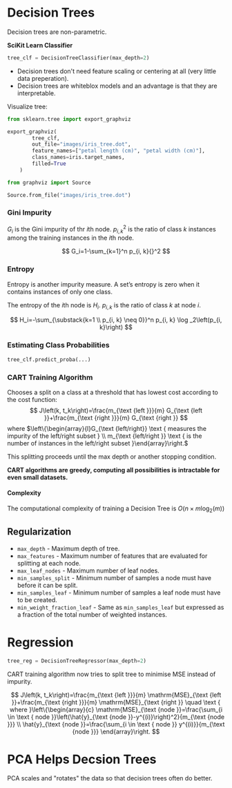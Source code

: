 # Decision Trees

Decision trees are non-parametric.


**SciKit Learn Classifier**
```python
tree_clf = DecisionTreeClassifier(max_depth=2)
```

- Decision trees don't need feature scaling or centering at all (very little data preperation).
- Decision trees are whiteblox models and an advantage is that they are interpretable.

Visualize tree:
```python
from sklearn.tree import export_graphviz

export_graphviz(
        tree_clf,
        out_file="images/iris_tree.dot",
        feature_names=["petal length (cm)", "petal width (cm)"],
        class_names=iris.target_names,
        filled=True
    )

from graphviz import Source

Source.from_file("images/iris_tree.dot")
```

### Gini Impurity

$G_i$ is the Gini impurity of thr $i$th node. $p_{i,k}{}^2$ is the ratio of class $k$ instances among the training instances in the $i$th node.

$$
G_i=1-\sum_{k=1}^n p_{i, k}{}^2
$$


### Entropy

Entropy is another impurity measure. A set’s entropy is zero when it contains instances of only one class.

The entropy of the $i$th node is $H_i$. $p_{i, k}$ is the ratio of class $k$ at node $i$.

$$
H_i=-\sum_{\substack{k=1 \\ p_{i, k} \neq 0}}^n p_{i, k} \log _2\left(p_{i, k}\right)
$$

### Estimating Class Probabilities

```python
tree_clf.predict_proba(...)
```

### CART Training Algorithm

Chooses a split on a class at a threshold that has lowest cost according to the cost function:
$$
J\left(k, t_k\right)=\frac{m_{\text {left }}}{m} G_{\text {left }}+\frac{m_{\text {right }}}{m} G_{\text {right }}
$$
where $\left\{\begin{array}{l}G_{\text {left/right}} \text { measures the impurity of the left/right subset } \\ m_{\text {left/right }} \text { is the number of instances in the left/right subset }\end{array}\right.$

This splitting proceeds until the max depth or another stopping condition.

**CART algorithms are greedy, computing all possibilities is intractable for even small datasets.**

#### Complexity

The computational complexity of training a Decision Tree is $O(n \times m \log_2(m))$

## Regularization

- `max_depth` - Maximum depth of tree.
- `max_features` - Maximum number of features that are evaluated for splitting at each node.
- `max_leaf_nodes` - Maximum number of leaf nodes.
- `min_samples_split` - Minimum number of samples a node must have before it can be split.
- `min_samples_leaf` - Minimum number of samples a leaf node must have to be created.
- `min_weight_fraction_leaf` - Same as `min_samples_leaf` but expressed as a fraction of the total number of weighted instances.

# Regression

```python
tree_reg = DecisionTreeRegressor(max_depth=2)
```

CART training algorithm now tries to split tree to minimise MSE instead of impurity.

$$
J\left(k, t_k\right)=\frac{m_{\text {left }}}{m} \mathrm{MSE}_{\text {left }}+\frac{m_{\text {right }}}{m} \mathrm{MSE}_{\text {right }} \quad \text { where }\left\{\begin{array}{c}
\mathrm{MSE}_{\text {node }}=\frac{\sum_{i \in \text { node }}\left(\hat{y}_{\text {node }}-y^{(i)}\right)^2}{m_{\text {node }}} \\
\hat{y}_{\text {node }}=\frac{\sum_{i \in \text { node }} y^{(i)}}{m_{\text {node }}}
\end{array}\right.
$$

# PCA Helps Decsion Trees

PCA scales and "rotates" the data so that decision trees often do better.

